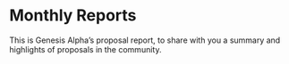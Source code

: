 # Monthly Reports

This is Genesis Alpha’s proposal report, to share with you a summary and highlights of proposals in the community.

